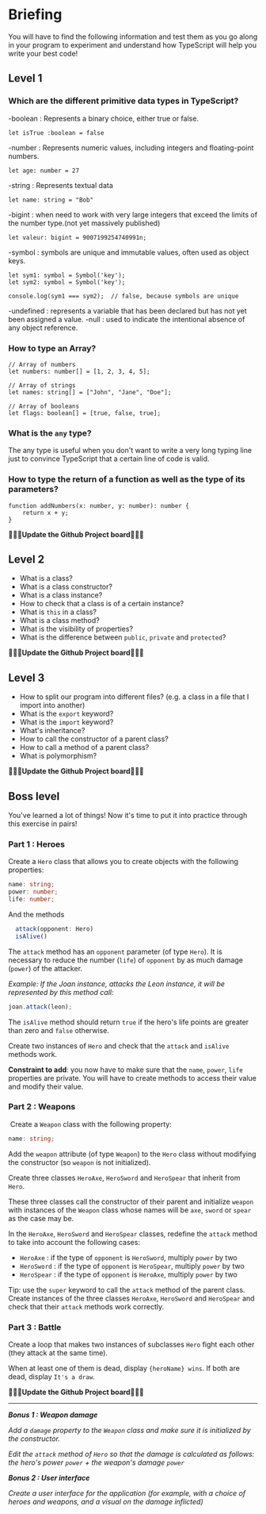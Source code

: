 # Briefing

You will have to find the following information and test them as you go along in your program to experiment and understand how TypeScript will help you write your best code!

## Level 1

### Which are the different primitive data types in TypeScript?

-boolean : Represents a binary choice, either true or false.

```
let isTrue :boolean = false
```

-number : Represents numeric values, including integers and floating-point numbers.

```
let age: number = 27
```

-string : Represents textual data

```
let name: string = "Bob"
```

-bigint : when need to work with very large integers that exceed the limits of the number type.(not yet massively published)

```
let valeur: bigint = 9007199254740991n;
```

-symbol : symbols are unique and immutable values, often used as object keys.

```
let sym1: symbol = Symbol('key');
let sym2: symbol = Symbol('key');

console.log(sym1 === sym2);  // false, because symbols are unique
```

-undefined : represents a variable that has been declared but has not yet been assigned a value.
-null : used to indicate the intentional absence of any object reference.

### How to type an Array?

```
// Array of numbers
let numbers: number[] = [1, 2, 3, 4, 5];

// Array of strings
let names: string[] = ["John", "Jane", "Doe"];

// Array of booleans
let flags: boolean[] = [true, false, true];
```

### What is the `any` type?

The any type is useful when you don't want to write a very long typing line just to convince TypeScript that a certain line of code is valid.

### How to type the return of a function as well as the type of its parameters?

```
function addNumbers(x: number, y: number): number {
    return x + y;
}
```

**🎉🎉🎉Update the Github Project board🎉🎉🎉**

## Level 2

- What is a class?
- What is a class constructor?
- What is a class instance?
- How to check that a class is of a certain instance?
- What is `this` in a class?
- What is a class method?
- What is the visibility of properties?
- What is the difference between `public`, `private` and `protected`?

**🎉🎉🎉Update the Github Project board🎉🎉🎉**

## Level 3

- How to split our program into different files? (e.g. a class in a file that I import into another)
- What is the `export` keyword?
- What is the `import` keyword?
- What's inheritance?
- How to call the constructor of a parent class?
- How to call a method of a parent class?
- What is polymorphism?

**🎉🎉🎉Update the Github Project board🎉🎉🎉**

## Boss level

You've learned a lot of things! Now it's time to put it into practice through this exercise in pairs!

### Part 1 : Heroes

Create a `Hero` class that allows you to create objects with the following properties:

```ts
name: string;
power: number;
life: number;
```

And the methods

```ts
  attack(opponent: Hero)
  isAlive()
```

The `attack` method has an `opponent` parameter (of type `Hero`). It is necessary to reduce the number (`life`) of `opponent` by as much damage (`power`) of the attacker.

​*Example: If the Joan instance, attacks the Leon instance, it will be represented by this method call:*

```ts
joan.attack(leon);
```

The `isAlive` method should return `true` if the hero's life points are greater than zero and `false` otherwise.

Create two instances of `Hero` and check that the `attack` and `isAlive` methods work.

**Constraint to add**: you now have to make sure that the `name`, `power`, `life` properties are private. You will have to create methods to access their value and modify their value.

### Part 2 : Weapons

​
Create a `Weapon` class with the following property:

```ts
name: string;
```

Add the `weapon` attribute (of type `Weapon`) to the `Hero` class without modifying the constructor (so `weapon` is not initialized).

Create three classes `HeroAxe`, `HeroSword` and `HeroSpear` that inherit from `Hero`.

These three classes call the constructor of their parent and initialize `weapon` with instances of the `Weapon` class whose names will be `axe`, `sword` or `spear` as the case may be.

In the `HeroAxe`, `HeroSword` and `HeroSpear` classes, redefine the `attack` method to take into account the following cases:

- `HeroAxe` : if the type of `opponent` is `HeroSword`, multiply `power` by two
- `HeroSword` : if the type of `opponent` is `HeroSpear`, multiply `power` by two
- `HeroSpear` : if the type of `opponent` is `HeroAxe`, multiply `power` by two

Tip: use the `super` keyword to call the `attack` method of the parent class.
​
Create instances of the three classes `HeroAxe`, `HeroSword` and `HeroSpear` and check that their `attack` methods work correctly.
​

### Part 3 : Battle

Create a loop that makes two instances of subclasses `Hero` fight each other (they attack at the same time).

When at least one of them is dead, display `{heroName} wins`. If both are dead, display `It's a draw`.

**🎉🎉🎉Update the Github Project board🎉🎉🎉**

---

**_Bonus 1 : Weapon damage_**

_Add a `damage` property to the `Weapon` class and make sure it is initialized by the constructor._

_Edit the `attack` method of `Hero` so that the damage is calculated as follows: the hero's power `power` + the weapon's damage `power`_

**_Bonus 2 : User interface_**

_Create a user interface for the application (for example, with a choice of heroes and weapons, and a visual on the damage inflicted)_

```

```
